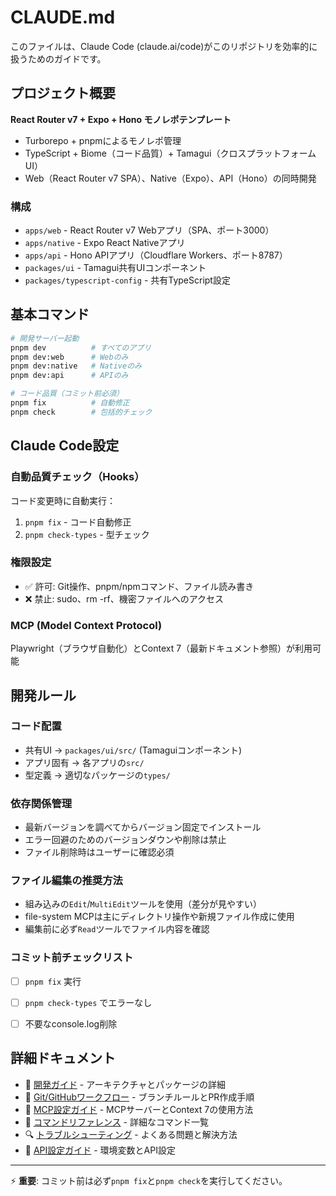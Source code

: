 # CLAUDE.md

このファイルは、Claude Code (claude.ai/code)がこのリポジトリを効率的に扱うためのガイドです。

## プロジェクト概要

**React Router v7 + Expo + Hono モノレポテンプレート**
- Turborepo + pnpmによるモノレポ管理
- TypeScript + Biome（コード品質）+ Tamagui（クロスプラットフォームUI）
- Web（React Router v7 SPA）、Native（Expo）、API（Hono）の同時開発

### 構成
- `apps/web` - React Router v7 Webアプリ（SPA、ポート3000）
- `apps/native` - Expo React Nativeアプリ  
- `apps/api` - Hono APIアプリ（Cloudflare Workers、ポート8787）
- `packages/ui` - Tamagui共有UIコンポーネント
- `packages/typescript-config` - 共有TypeScript設定

## 基本コマンド

```bash
# 開発サーバー起動
pnpm dev          # すべてのアプリ
pnpm dev:web      # Webのみ
pnpm dev:native   # Nativeのみ  
pnpm dev:api      # APIのみ

# コード品質（コミット前必須）
pnpm fix          # 自動修正
pnpm check        # 包括的チェック
```


## Claude Code設定

### 自動品質チェック（Hooks）
コード変更時に自動実行：
1. `pnpm fix` - コード自動修正
2. `pnpm check-types` - 型チェック

### 権限設定
- ✅ 許可: Git操作、pnpm/npmコマンド、ファイル読み書き
- ❌ 禁止: sudo、rm -rf、機密ファイルへのアクセス

### MCP (Model Context Protocol)
Playwright（ブラウザ自動化）とContext 7（最新ドキュメント参照）が利用可能

## 開発ルール

### コード配置
- 共有UI → `packages/ui/src/` (Tamaguiコンポーネント)
- アプリ固有 → 各アプリの`src/`
- 型定義 → 適切なパッケージの`types/`

### 依存関係管理
- 最新バージョンを調べてからバージョン固定でインストール
- エラー回避のためのバージョンダウンや削除は禁止
- ファイル削除時はユーザーに確認必須

### ファイル編集の推奨方法
- 組み込みの`Edit`/`MultiEdit`ツールを使用（差分が見やすい）
- file-system MCPは主にディレクトリ操作や新規ファイル作成に使用
- 編集前に必ず`Read`ツールでファイル内容を確認

### コミット前チェックリスト
- [ ] `pnpm fix` 実行
- [ ] `pnpm check-types` でエラーなし
- [ ] 不要なconsole.log削除


## 詳細ドキュメント

- 📘 [開発ガイド](./docs/DEVELOPMENT.md) - アーキテクチャとパッケージの詳細
- 📗 [Git/GitHubワークフロー](./docs/GIT_WORKFLOW.md) - ブランチルールとPR作成手順
- 🔧 [MCP設定ガイド](./docs/MCP.md) - MCPサーバーとContext 7の使用方法
- 📙 [コマンドリファレンス](./docs/COMMANDS.md) - 詳細なコマンド一覧
- 🔍 [トラブルシューティング](./docs/TROUBLESHOOTING.md) - よくある問題と解決方法
- 🔑 [API設定ガイド](./docs/API.md) - 環境変数とAPI設定

---

⚡ **重要**: コミット前は必ず`pnpm fix`と`pnpm check`を実行してください。